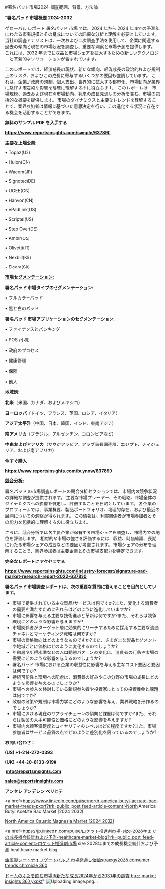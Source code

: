 #署名パッド市場2024-調査範囲、背景、方法論

"<strong>署名パッド 市場概要 2024-2032</strong>

グローバル レポート <a href=https://www.reportsinsights.com/sample/637890>署名パッド 市場</a> では、2024 年から 2024 年までの予測年にわたる市場規模とその構成についての詳細な分析と理解を必要としています。 当社の調査アナリストは、一次および二次調査手法を使用して、企業に関連する過去の傾向と現在の市場状況を調査し、重要な洞察と市場予測を提供します。 これには、2032 年までに収益と市場シェアを拡大​​するための新しいテクノロジーと革新的なソリューションが含まれています。

このレポートでは、経済成長の現状、新たな傾向、経済成長の政治的および規制上のリスク、およびこの成長に寄与するいくつかの要因も強調しています。 これは、企業が政府の規制、個人支出、世界的に拡大する都市化、市場動向が業界に及ぼす潜在的な影響を明確に理解するのに役立ちます。 このレポートは、市場規模、過去および現在の市場動向、将来の成長見通しの分析を含む、市場の包括的な概要を提供します。 市場のダイナミクスと主要なトレンドを理解することで、業界参加者は情報に基づいた意思決定を行い、この進化する状況に存在する機会を活用することができます。

<strong><b>無料のサンプル PDF を入手する</b></strong>

<a href=https://www.reportsinsights.com/sample/637890><strong><u>https://www.reportsinsights.com/sample/637890</u></strong></a>

<strong>主要な上場企業:</strong>

• Topaz(US)

• Huion(CN)

• Wacom(JP)

• Signotec(DE)

• UGEE(CN)

• Hanvon(CN)

• ePadLink(US)

• Scriptel(US)

• Step Over(DE)

• Ambir(US)

• Olivetti(IT)

• Nexbill(KR)

• Elcom(SK)

<strong><u>市場セグメンテーション</u></strong><strong><u>:</u></strong>

<strong>署名パッド 市場タイプのセグメンテーション:</strong>

• フルカラーパッド

• 黒と白のパッド

<strong>署名パッド 市場アプリケーションのセグメンテーション:</strong>

• ファイナンスとバンキング

• POS /小売

• 政府のプロセス

• 健康管理

• 保険

• 他人

<strong><u>地域別</u></strong><strong><u>:</u></strong>

<strong>北米</strong>（米国、カナダ、およびメキシコ）

<strong>ヨーロッパ</strong>（ドイツ、フランス、英国、ロシア、イタリア）

<strong>アジア太平洋</strong>（中国、日本、韓国、インド、東南アジア）

<strong>南アメリカ</strong>（ブラジル、アルゼンチン、コロンビアなど）

<strong>中東およびアフリカ</strong>（サウジアラビア、アラブ首長国連邦、エジプト、ナイジェリア、および南アフリカ）

<strong>今すぐ購入</strong>

<a href=https://www.reportsinsights.com/buynow/637890><strong><u>https://www.reportsinsights.com/buynow/637890</u></strong></a>

<strong><u>競合分析:</u></strong>

署名パッド の市場調査レポートの競合分析セクションでは、市場内の競争状況の詳細な調査が提供されます。 主要な市場プレーヤー、その戦略、市場全体のダイナミクスへの影響を特定し、評価することを目的としています。 各企業のプロフィールでは、事業概要、製品ポートフォリオ、地理的存在、および最近の展開についての洞察が得られます。 この情報は、利害関係者が市場参加者とその能力を包括的に理解するのに役立ちます。

さらに、競合分析では各主要企業が保有する市場シェアを調査し、市場内での地位を評価します。 相対的な市場の強さを評価するには、収益、時価総額、長期にわたる市場シェアの成長などの要因が考慮されます。 市場シェアの分布を理解することで、業界参加者は主要企業とその市場支配力を特定できます。

<strong>完全なレポートにアクセスする</strong>

<a href=https://www.reportsinsights.com/industry-forecast/signature-pad-market-research-report-2022-637890><strong><u><b>https://www.reportsinsights.com/industry-forecast/signature-pad-market-research-report-2022-637890</b></u></strong></a>

<strong><b>署名パッド 市場調査レポートは、次の重要な質問に答えることを目的としています。</b></strong>
<ul>
  <li>市場で提供されている主な製品/サービスは何ですか?また、変化する消費者の需要を満たすためにそれらはどのように進化していますか?</li>
  <li>市場に影響を与える主要な技術進歩と革新は何ですか?また、それらは競争環境にどのような影響を与えますか?</li>
  <li>市場関係者がターゲット層に効果的にリーチするために採用する主要な流通チャネルとマーケティング戦略は何ですか?</li>
  <li>市場の価格動向はどのようなものですか?また、さまざまな製品セグメントや地域ごとに価格はどのように変化するのでしょうか?</li>
  <li>年齢層や所得水準などの人口動態パターンの変化は、消費者の行動や市場の需要にどのような影響を与えるのでしょうか?</li>
  <li>署名パッド 市場における企業の収益性に影響を与える主なコスト要因と要因は何ですか?</li>
  <li>持続可能性と環境への配慮は、消費者の好みやこの分野の市場の成長にどのような影響を与えるのでしょうか?</li>
  <li>市場への参入を検討している新規参入者や投資家にとっての投資機会と課題は何ですか?</li>
  <li>政府の政策や規制は市場力学にどのような影響を与え、業界戦略を形作るのでしょうか?</li>
  <li>市場における現在のサプライチェーンの傾向と課題は何ですか?また、それらは製品の入手可能性と価格にどのような影響を与えますか?</li>
  <li>市場内の顧客満足度とロイヤリティのレベルはどの程度ですか?また、市場参加者はサービス品質の点でどのように差別化を図っているのでしょうか?</li>
</ul>
<strong>お問い合わせ：</strong>

<strong>(US) +1-214-272-0393</strong>

<strong>(UK) +44-20-8133-9198</strong>

<strong> </strong><a href=info@reportsinsights.com><strong><u>info@reportsinsights.com</u></strong></a>

<a href=sales@reportsinsights.com><strong><u>sales@reportsinsights.com</u></strong></a>

<strong>アンセレ アンデレン ベリヒテ</strong>

<a href=https://www.linkedin.com/pulse/north-america-butyl-acetate-bac-market-trends-pxxrf?trk=public_post_feed-article-content>North America Butyl Acetate Bac Market [2024 2032]</a>

<a href=https://www.linkedin.com/pulse/north-america-caustic-magnesia-market-emerging-gkv4f/>North America Caustic Magnesia Market [2024 2032]</a>

<a href=https://jp.linkedin.com/pulse/ロケット推進剤市場-size-2028年までの成長機会統計および予測-healthcare-market-blog?trk=public_post_feed-article-content>ロケット推進剤市場 size 2028年までの成長機会統計および予測 healthcare market blog</a>

<a href=https://www.linkedin.com/pulse/金属製シートナイフゲートバルブ-市場見通し価値strategy2028-consumer-trends-chronicle-360/>金属製シートナイフゲートバルブ 市場見通し価値strategy2028 consumer trends chronicle 360</a>

<a href=https://www.linkedin.com/pulse/ドームのふたを飲む市場の新たな成長2024年から2030年の調査-buzz-market-insights-360-yxpkf/>ドームのふたを飲む市場の新たな成長2024年から2030年の調査 buzz market insights 360 yxpkf</a>"
![Uploading image.png…]()
